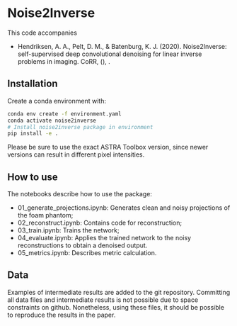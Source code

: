 # Noise2Inverse

This code accompanies

- Hendriksen, A. A., Pelt, D. M., & Batenburg,
  K. J. (2020). Noise2Inverse: self-supervised deep convolutional
  denoising for linear inverse problems in imaging. CoRR, (), .

## Installation
Create a conda environment with:
``` bash
conda env create -f environment.yaml
conda activate noise2inverse
# Install noise2inverse package in environment
pip install -e .
```

Please be sure to use the exact ASTRA Toolbox version, since newer
versions can result in different pixel intensities.


## How to use

The notebooks describe how to use the package:

- 01_generate_projections.ipynb: Generates clean and noisy projections of the foam phantom;
- 02_reconstruct.ipynb: Contains code for reconstruction;
- 03_train.ipynb: Trains the network;
- 04_evaluate.ipynb: Applies the trained network to the noisy reconstructions to obtain a denoised output.
- 05_metrics.ipynb: Describes metric calculation.


## Data

Examples of intermediate results are added to the git
repository. Committing all data files and intermediate results is not
possible due to space constraints on github. Nonetheless, using these
files, it should be possible to reproduce the results in the paper.
